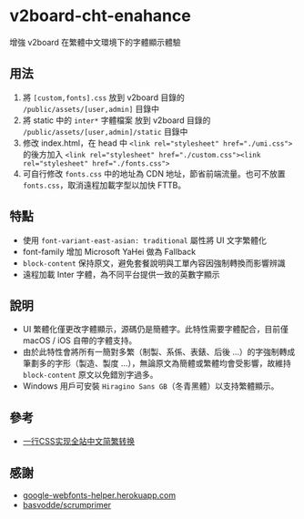 # v2board-cht-enahance
增強 v2board 在繁體中文環境下的字體顯示體驗

## 用法
1. 將 `[custom,fonts].css` 放到 v2board 目錄的 `/public/assets/[user,admin]` 目錄中
2. 將 static 中的 `inter*` 字體檔案 放到 v2board 目錄的 `/public/assets/[user,admin]/static` 目錄中
3. 修改 index.html，在 head 中 `<link rel="stylesheet" href="./umi.css">` 的後方加入 `<link rel="stylesheet" href="./custom.css"><link rel="stylesheet" href="./fonts.css">`
4. 可自行修改 `fonts.css` 中的地址為 CDN 地址，節省前端流量。也可不放置 `fonts.css`，取消遠程加載字型以加快 FTTB。

## 特點
+ 使用 `font-variant-east-asian: traditional` 屬性將 UI 文字繁體化
+ font-family 增加 Microsoft YaHei 做為 Fallback
+ `block-content` 保持原文，避免套餐說明與工單內容因強制轉換而影響辨識
+ 遠程加載 Inter 字體，為不同平台提供一致的英數字顯示

## 說明
+ UI 繁體化僅更改字體顯示，源碼仍是簡體字。此特性需要字體配合，目前僅 macOS / iOS 自帶的字體支持。
+ 由於此特性會將所有一簡對多繁（制製、系係、表錶、后後 ...）的字強制轉成筆劃多的字形（製造、製度 ...），無論原文為簡體或繁體均會受影響，故維持 `block-content` 原文以免錯別字過多。
+ Windows 用戶可安裝 `Hiragino Sans GB`（冬青黑體）以支持繁體顯示。

## 參考
+ [一行CSS实现全站中文简繁转换](https://www.zhangxinxu.com/wordpress/2021/01/css-simplified-traditional-chinese/comment-page-1/)

## 感謝
+ [google-webfonts-helper.herokuapp.com](https://google-webfonts-helper.herokuapp.com/fonts/inter)
+ [basvodde/scrumprimer](https://github.com/basvodde/scrumprimer/tree/master/primer_source_files/overview_translations/Simple%20Chinese/Collected%20Fonts/Hiragino%20Sans%20GB)